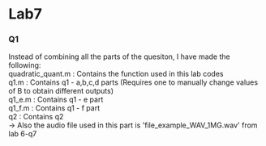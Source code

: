 # Lab7  
### Q1
Instead of combining all the parts of the quesiton, I have made the following:   
quadratic_quant.m : Contains the function used in this lab codes   
q1.m : Contains q1 - a,b,c,d parts (Requires one to manually change values of B to obtain different outputs)   
q1_e.m : Contains q1 - e part   
q1_f.m : Contains q1 - f part   
q2 : Contains q2   
-> Also the audio file used in this part is 'file_example_WAV_1MG.wav' from lab 6-q7
